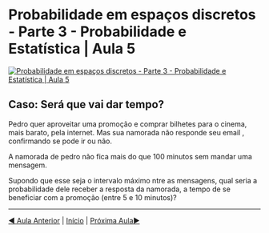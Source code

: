 # Probabilidade em espaços discretos - Parte 3 - Probabilidade e Estatística | Aula 5

[![Probabilidade em espaços discretos - Parte 3 - Probabilidade e Estatística | Aula 5](https://img.youtube.com/vi/Q4fH8SNGwdU/0.jpg)](https://www.youtube.com/watch?v=Q4fH8SNGwdU)

## Caso: Será que vai dar tempo?

Pedro quer aproveitar uma promoção e comprar bilhetes para o cinema, mais barato, pela internet. Mas sua namorada não responde seu email , confirmando se pode ir ou não.

A namorada de pedro não fica mais do que 100 minutos sem mandar uma mensagem.

Supondo que esse seja o intervalo máximo ntre as mensagens, qual seria a probabilidade dele receber a resposta da namorada, a tempo de se beneficiar com a promoção (entre 5 e 10 minutos)?

---
[&#9664; Aula Anterior](aula-04.md) | [Início](README.md) | [Próxima Aula&#9654;](aula-06.md)